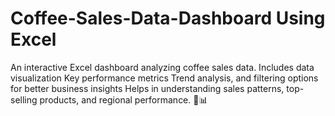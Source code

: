# Coffee-Sales-Data-Dashboard Using Excel
An interactive Excel dashboard analyzing coffee sales data.
Includes data visualization
Key performance metrics
Trend analysis, and filtering options for better business insights
Helps in understanding sales patterns, top-selling products, and regional performance. 🚀📊
